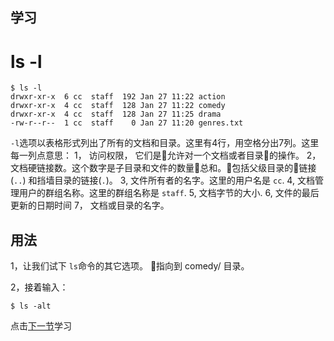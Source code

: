 学习
---

# **ls -l**

```
$ ls -l
drwxr-xr-x  6 cc  staff  192 Jan 27 11:22 action
drwxr-xr-x  4 cc  staff  128 Jan 27 11:22 comedy
drwxr-xr-x  4 cc  staff  128 Jan 27 11:25 drama
-rw-r--r--  1 cc  staff    0 Jan 27 11:20 genres.txt
```

``-l``选项以表格形式列出了所有的文档和目录。这里有4行，用空格分出7列。这里每一列点意思：
  1， 访问权限， 它们是允许对一个文档或者目录的操作。
  2， 文档硬链接数。这个数字是子目录和文件的数量总和。包括父级目录的链接 (``..``) 和挡墙目录的链接(``.``)。
  3,  文件所有者的名字。这里的用户名是 ``cc``.
  4,  文档管理用户的群组名称。这里的群组名称是 ``staff``.
  5,  文档字节的大小.
  6,  文件的最后更新的日期时间
  7， 文档或目录的名字。

用法
---
  1，让我们试下 ``ls``命令的其它选项。 指向到 comedy/ 目录。

  2，接着输入：
  ```
  $ ls -alt
  ```

  点击[下一节](ls-alt.md)学习